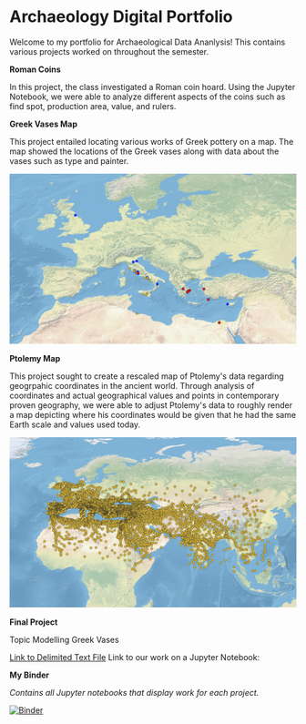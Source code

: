 # Archaeology Digital Portfolio #

Welcome to my portfolio for Archaeological Data Ananlysis! This contains various projects worked on throughout the semester.


**Roman Coins**

In this project, the class investigated a Roman coin hoard. Using the Jupyter Notebook, we were able to analyze different aspects of the coins such as find spot, production area, value, and rulers. 

**Greek Vases Map**

This project entailed locating various works of Greek pottery on a map. The map showed the locations of the Greek vases along with data about the vases such as type and painter.

![Greek Vases Map](https://github.com/RyWynn1220/clas299/blob/master/all_painters_map.png)

**Ptolemy Map**

This project sought to create a rescaled map of Ptolemy's data regarding geogrpahic coordinates in the ancient world. Through analysis of coordinates and actual geographical values and points in contemporary proven geography, we were able to adjust Ptolemy's data to roughly render a map depicting where his coordinates would be given that he had the same Earth scale and values used today.

![Ptolemy Rescaled Map](https://github.com/RyWynn1220/clas299/blob/master/ptolemy_rescaled.png)


**Final Project**

Topic Modelling Greek Vases





[Link to Delimited Text File](http://shot.holycross.edu/ada-vases.tsv)
Link to our work on a Jupyter Notebook:


**My Binder**

*Contains all Jupyter notebooks that display work for each project.*

[![Binder](https://mybinder.org/badge_logo.svg)](https://mybinder.org/v2/gh/RyWynn1220/clas299/master)
